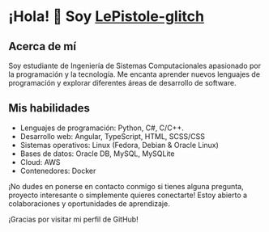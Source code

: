 # ¡Hola! 👋 Soy [LePistole-glitch](https://github.com/LePistole-glitch)

## Acerca de mí
Soy estudiante de Ingeniería de Sistemas Computacionales apasionado por la programación y la tecnología. Me encanta aprender nuevos lenguajes de programación y explorar diferentes áreas de desarrollo de software.

## Mis habilidades
- Lenguajes de programación: Python, C#, C/C++.
- Desarrollo web: Angular, TypeScript, HTML, SCSS/CSS
- Sistemas operativos: Linux (Fedora, Debian & Oracle Linux)
- Bases de datos: Oracle DB, MySQL, MySQLite
- Cloud: AWS
- Contenedores: Docker

¡No dudes en ponerse en contacto conmigo si tienes alguna pregunta, proyecto interesante o simplemente quieres conectarte! Estoy abierto a colaboraciones y oportunidades de aprendizaje.

¡Gracias por visitar mi perfil de GitHub!


<!---
LePistole-glitch/LePistole-glitch is a ✨ special ✨ repository because its `README.md` (this file) appears on your GitHub profile.
You can click the Preview link to take a look at your changes.
--->
